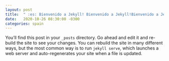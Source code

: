 ```yaml
---
layout: post
title:  " :es: Bienvenido a Jekyll! Bienvenido a Jekyll!Bienvenido a Jekyll!Bienvenido a Jekyll!"
date:   2020-10-26 08:30:00 -0300
categories: spain
---
```


You’ll find this post in your `_posts` directory. Go ahead and edit it and re-build the site to see your changes. You can rebuild the site in many different ways, but the most common way is to run `jekyll serve`, which launches a web server and auto-regenerates your site when a file is updated.
